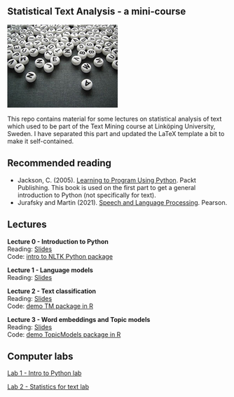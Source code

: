 ## Statistical Text Analysis - a mini-course     

<img src="text.jpg" width="50%" class="center" alt = "Graphical model state space">

This repo contains material for some lectures on statistical analysis of text which used to be part of the Text Mining course at Linköping University, Sweden. I have separated this part and updated the LaTeX template a bit to make it self-contained.

## Recommended reading

- Jackson, C. (2005). [Learning to Program Using Python](https://www.oreilly.com/library/view/learn-programming-in/9781789531947/). Packt Publishing. This book is used on the first part to get a general introduction to Python (not specifically for text).
- Jurafsky and Martin (2021). [Speech and Language Processing](https://web.stanford.edu/~jurafsky/slp3/). Pearson.

## Lectures
**Lecture 0 - Introduction to Python**\
Reading: [Slides](https://github.com/mattiasvillani/StateSpaceModels/raw/main/Slides/StateSpace_L1.pdf)\
Code: [intro to NLTK Python package](Code/Intro2NLTK.py)

**Lecture 1 - Language models**\
Reading: [Slides](https://github.com/mattiasvillani/Stats4Text/raw/main/Slides/StatisticsL1.pdf)

**Lecture 2 - Text classification**\
Reading: [Slides](https://github.com/mattiasvillani/Stats4Text/raw/main/Slides/StatisticsL2.pdf)\
Code: [demo TM package in R](Code/TMPackageDemo.R)

**Lecture 3 - Word embeddings and Topic models**\
Reading: [Slides](https://github.com/mattiasvillani/Stats4Text/raw/main/Slides/StatisticsL3.pdf)\
Code: [demo TopicModels package in R](Code/TopicModels.R)

## Computer labs
[Lab 1 - Intro to Python lab](https://github.com/mattiasvillani/StateSpaceModels/raw/main/Labs/PythonLab.pdf)

[Lab 2 - Statistics for text lab](https://github.com/mattiasvillani/StateSpaceModels/raw/main/Labs/StatisticsLab1.pdf)


